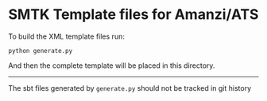# SMTK Template files for Amanzi/ATS

To build the XML template files run:

```
python generate.py
```

And then the complete template will be placed in this directory.

------

The sbt files generated by `generate.py` should not be tracked in git history
